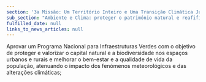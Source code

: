 ```yaml
---
section: '3a Missão: Um Território Inteiro e Uma Transição Climática Justa'
sub_section: "Ambiente e Clima: proteger o património natural e reafifirmar a liderança na redução de emissões"
fulfilled_date: null
links_to_news_articles: null
---
```


Aprovar um Programa Nacional para Infraestruturas Verdes com o objetivo de proteger e valorizar o capital natural e a biodiversidade nos espaços urbanos e rurais e melhorar o bem-estar e a qualidade de vida da população, atenuando o impacto dos fenómenos meteorológicos e das alterações climáticas;